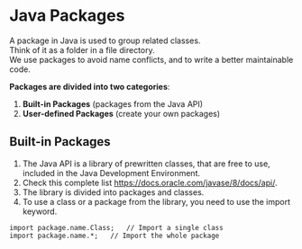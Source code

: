 # Java Packages
A package in Java is used to group related classes.  
Think of it as a folder in a file directory.    
We use packages to avoid name conflicts, and to write a better maintainable code. 

**Packages are divided into two categories**:

1. **Built-in Packages** (packages from the Java API)
2. **User-defined Packages** (create your own packages)

## Built-in Packages
1. The Java API is a library of prewritten classes, that are free to use, included in the Java Development Environment.
2. Check this complete list
 https://docs.oracle.com/javase/8/docs/api/.
3. The library is divided into packages and classes.
4. To use a class or a package from the library, you need to use the import keyword.

```
import package.name.Class;   // Import a single class
import package.name.*;   // Import the whole package
```
